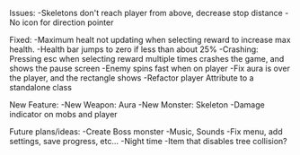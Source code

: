 Issues:
	-Skeletons don't reach player from above, decrease stop distance
	-No icon for direction pointer

Fixed:
	-Maximum healt not updating when selecting reward to increase max health.
	-Health bar jumps to zero if less than about 25%
	-Crashing: Pressing esc when selecting reward multiple times crashes the game, and shows the pause screen
	-Enemy spins fast when on player
	-Fix aura is over the player, and the rectangle shows
	-Refactor player Attribute to a standalone class

New Feature:
	-New Weapon: Aura
	-New Monster: Skeleton
	-Damage indicator on mobs and player

Future plans/ideas:
	-Create Boss monster
	-Music, Sounds
	-Fix menu, add settings, save progress, etc...
	-Night time
	-Item that disables tree collision?
	
	

